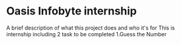 
# Oasis Infobyte internship

A brief description of what this project does and who it's for
This is internship including 2 task to be completed
1.Guess the Number

